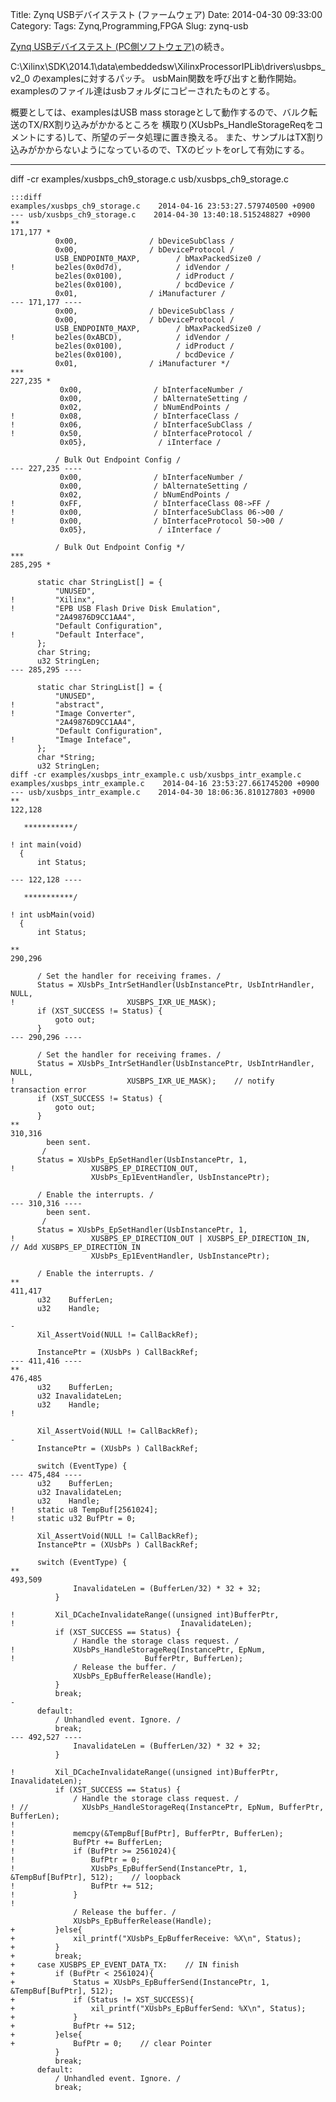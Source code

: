 Title: Zynq USBデバイステスト (ファームウェア)
Date: 2014-04-30 09:33:00
Category: 
Tags: Zynq,Programming,FPGA
Slug: zynq-usb

[Zynq USBデバイステスト (PC側ソフトウェア)]({filename}./zynqusb.md)の続き。

C:\Xilinx\SDK\2014.1\data\embeddedsw\XilinxProcessorIPLib\drivers\usbps_v2_0 のexamplesに対するパッチ。
usbMain関数を呼び出すと動作開始。examplesのファイル達はusbフォルダにコピーされたものとする。

概要としては、examplesはUSB mass storageとして動作するので、バルク転送のTX/RX割り込みがかかるところを
横取り(XUsbPs_HandleStorageReqをコメントにする)して、所望のデータ処理に置き換える。
また、サンプルはTX割り込みがかからないようになっているので、TXのビットをorして有効にする。

------------------------------

diff -cr examples/xusbps_ch9_storage.c usb/xusbps_ch9_storage.c

    :::diff
    examples/xusbps_ch9_storage.c    2014-04-16 23:53:27.579740500 +0900
    --- usb/xusbps_ch9_storage.c    2014-04-30 13:40:18.515248827 +0900
    **
    171,177 *
              0x00,                / bDeviceSubClass /
              0x00,                / bDeviceProtocol /
              USB_ENDPOINT0_MAXP,        / bMaxPackedSize0 /
    !         be2les(0x0d7d),            / idVendor /
              be2les(0x0100),            / idProduct /
              be2les(0x0100),            / bcdDevice /
              0x01,                / iManufacturer /
    --- 171,177 ----
              0x00,                / bDeviceSubClass /
              0x00,                / bDeviceProtocol /
              USB_ENDPOINT0_MAXP,        / bMaxPackedSize0 /
    !         be2les(0xABCD),            / idVendor /
              be2les(0x0100),            / idProduct /
              be2les(0x0100),            / bcdDevice /
              0x01,                / iManufacturer */
    ***
    227,235 *
               0x00,                / bInterfaceNumber /
               0x00,                / bAlternateSetting /
               0x02,                / bNumEndPoints /
    !          0x08,                / bInterfaceClass /
    !          0x06,                / bInterfaceSubClass /
    !          0x50,                / bInterfaceProtocol /
               0x05},                / iInterface /
      
              / Bulk Out Endpoint Config /
    --- 227,235 ----
               0x00,                / bInterfaceNumber /
               0x00,                / bAlternateSetting /
               0x02,                / bNumEndPoints /
    !          0xFF,                / bInterfaceClass 08->FF /
    !          0x00,                / bInterfaceSubClass 06->00 /
    !          0x00,                / bInterfaceProtocol 50->00 /
               0x05},                / iInterface /
      
              / Bulk Out Endpoint Config */
    ***
    285,295 *
      
          static char StringList[] = {
              "UNUSED",
    !         "Xilinx",
    !         "EPB USB Flash Drive Disk Emulation",
              "2A49876D9CC1AA4",
              "Default Configuration",
    !         "Default Interface",
          };
          char String;
          u32 StringLen;
    --- 285,295 ----
      
          static char StringList[] = {
              "UNUSED",
    !         "abstract",
    !         "Image Converter",
              "2A49876D9CC1AA4",
              "Default Configuration",
    !         "Image Inteface",
          };
          char *String;
          u32 StringLen;
    diff -cr examples/xusbps_intr_example.c usb/xusbps_intr_example.c
    examples/xusbps_intr_example.c    2014-04-16 23:53:27.661745200 +0900
    --- usb/xusbps_intr_example.c    2014-04-30 18:06:36.810127803 +0900
    **
    122,128 
       
       ***********/
      
    ! int main(void)
      {
          int Status;
      
    --- 122,128 ----
       
       ***********/
      
    ! int usbMain(void)
      {
          int Status;
      
    **
    290,296 
      
          / Set the handler for receiving frames. /
          Status = XUsbPs_IntrSetHandler(UsbInstancePtr, UsbIntrHandler, NULL,
    !                         XUSBPS_IXR_UE_MASK);
          if (XST_SUCCESS != Status) {
              goto out;
          }
    --- 290,296 ----
      
          / Set the handler for receiving frames. /
          Status = XUsbPs_IntrSetHandler(UsbInstancePtr, UsbIntrHandler, NULL,
    !                         XUSBPS_IXR_UE_MASK);    // notify transaction error
          if (XST_SUCCESS != Status) {
              goto out;
          }
    **
    310,316 
            been sent.
           /
          Status = XUsbPs_EpSetHandler(UsbInstancePtr, 1,
    !                 XUSBPS_EP_DIRECTION_OUT,
                      XUsbPs_Ep1EventHandler, UsbInstancePtr);
      
          / Enable the interrupts. /
    --- 310,316 ----
            been sent.
           /
          Status = XUsbPs_EpSetHandler(UsbInstancePtr, 1,
    !                 XUSBPS_EP_DIRECTION_OUT | XUSBPS_EP_DIRECTION_IN,    // Add XUSBPS_EP_DIRECTION_IN
                      XUsbPs_Ep1EventHandler, UsbInstancePtr);
      
          / Enable the interrupts. /
    **
    411,417 
          u32    BufferLen;
          u32    Handle;
      
    - 
          Xil_AssertVoid(NULL != CallBackRef);
      
          InstancePtr = (XUsbPs ) CallBackRef;
    --- 411,416 ----
    **
    476,485 
          u32    BufferLen;
          u32 InavalidateLen;
          u32    Handle;
    ! 
      
          Xil_AssertVoid(NULL != CallBackRef);
    - 
          InstancePtr = (XUsbPs ) CallBackRef;
      
          switch (EventType) {
    --- 475,484 ----
          u32    BufferLen;
          u32 InavalidateLen;
          u32    Handle;
    !     static u8 TempBuf[2561024];
    !     static u32 BufPtr = 0;
      
          Xil_AssertVoid(NULL != CallBackRef);
          InstancePtr = (XUsbPs ) CallBackRef;
      
          switch (EventType) {
    **
    493,509 
                  InavalidateLen = (BufferLen/32) * 32 + 32;
              }
      
    !         Xil_DCacheInvalidateRange((unsigned int)BufferPtr,
    !                                     InavalidateLen);
              if (XST_SUCCESS == Status) {
                  / Handle the storage class request. /
    !             XUsbPs_HandleStorageReq(InstancePtr, EpNum,
    !                             BufferPtr, BufferLen);
                  / Release the buffer. /
                  XUsbPs_EpBufferRelease(Handle);
              }
              break;
    - 
          default:
              / Unhandled event. Ignore. /
              break;
    --- 492,527 ----
                  InavalidateLen = (BufferLen/32) * 32 + 32;
              }
      
    !         Xil_DCacheInvalidateRange((unsigned int)BufferPtr, InavalidateLen);
              if (XST_SUCCESS == Status) {
                  / Handle the storage class request. /
    ! //            XUsbPs_HandleStorageReq(InstancePtr, EpNum, BufferPtr, BufferLen);
    ! 
    !             memcpy(&TempBuf[BufPtr], BufferPtr, BufferLen);
    !             BufPtr += BufferLen;
    !             if (BufPtr >= 2561024){
    !                 BufPtr = 0;
    !                 XUsbPs_EpBufferSend(InstancePtr, 1, &TempBuf[BufPtr], 512);    // loopback
    !                 BufPtr += 512;
    !             }
    ! 
                  / Release the buffer. /
                  XUsbPs_EpBufferRelease(Handle);
    +         }else{
    +             xil_printf("XUsbPs_EpBufferReceive: %X\n", Status);
    +         }
    +         break;
    +     case XUSBPS_EP_EVENT_DATA_TX:    // IN finish
    +         if (BufPtr < 2561024){
    +             Status = XUsbPs_EpBufferSend(InstancePtr, 1, &TempBuf[BufPtr], 512);
    +             if (Status != XST_SUCCESS){
    +                 xil_printf("XUsbPs_EpBufferSend: %X\n", Status);
    +             }
    +             BufPtr += 512;
    +         }else{
    +             BufPtr = 0;    // clear Pointer
              }
              break;
          default:
              / Unhandled event. Ignore. /
              break;
    
